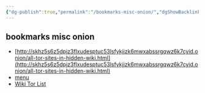 ```yaml
---
{"dg-publish":true,"permalink":"/bookmarks-misc-onion/","dgShowBacklinks":true,"dgShowLocalGraph":true}
---
```



## bookmarks misc onion
- [http://skhz5s6z5dpjz3flxudesptuc53lsfykjjzk6mwxabssrgqwz6k7cyid.onion/all-tor-sites-in-hidden-wiki.html](http://skhz5s6z5dpjz3flxudesptuc53lsfykjjzk6mwxabssrgqwz6k7cyid.onion/all-tor-sites-in-hidden-wiki.html)
- [menu](http://cgjzkysxa4ru5rhrtr6rafckhexbisbtxwg2fg743cjumioysmirhdad.onion/bookmarks.html)
- [Wiki Tor List](http://ub6bby4x2djuerj4i2cbxnzmef566zgb2f7x6iqnu6dzwznxw2tscmqd.onion/)